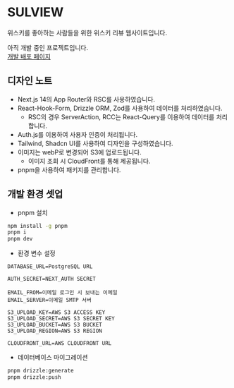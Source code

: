 # SULVIEW

위스키를 좋아하는 사람들을 위한 위스키 리뷰 웹사이트입니다.

아직 개발 중인 프로젝트입니다.  
[개발 배포 페이지](https://sulview.vercel.app/)

## 디자인 노트

- Next.js 14의 App Router와 RSC를 사용하였습니다.
- React-Hook-Form, Drizzle ORM, Zod를 사용하여 데이터를 처리하였습니다.
  - RSC의 경우 ServerAction, RCC는 React-Query를 이용하여 데이터를 처리합니다.
- Auth.js를 이용하여 사용자 인증이 처리됩니다.
- Tailwind, Shadcn UI를 사용하여 디자인을 구성하였습니다.
- 이미지는 webP로 변경되어 S3에 업로드됩니다.
  - 이미지 조회 시 CloudFront를 통해 제공됩니다.
- pnpm을 사용하여 패키지를 관리합니다.

## 개발 환경 셋업

- pnpm 설치

```bash
npm install -g pnpm
pnpm i
pnpm dev
```

- 환경 변수 설정

```dotenv
DATABASE_URL=PostgreSQL URL

AUTH_SECRET=NEXT_AUTH SECRET

EMAIL_FROM=이메일 로그인 시 보내는 이메일
EMAIL_SERVER=이메일 SMTP 서버

S3_UPLOAD_KEY=AWS S3 ACCESS KEY
S3_UPLOAD_SECRET=AWS S3 SECRET KEY
S3_UPLOAD_BUCKET=AWS S3 BUCKET
S3_UPLOAD_REGION=AWS S3 REGION

CLOUDFRONT_URL=AWS CLOUDFRONT URL
```

- 데이터베이스 마이그레이션

```bash
pnpm drizzle:generate
pnpm drizzle:push
```
